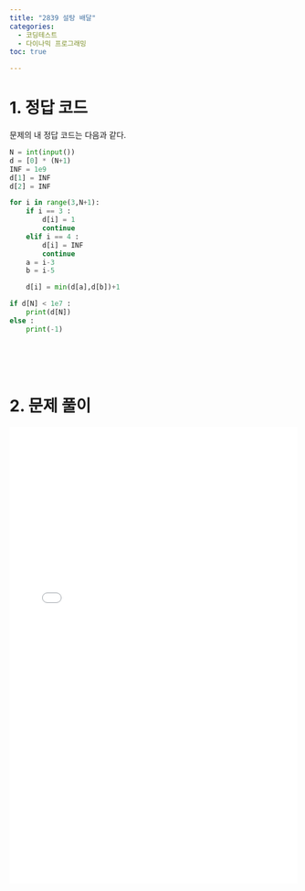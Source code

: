 ```yaml
---
title: "2839 설탕 배달"
categories:
  - 코딩테스트
  - 다이나믹 프로그래밍
toc: true

---
```

  
# 1. 정답 코드

문제의 내 정답 코드는 다음과 같다.

```python
N = int(input())
d = [0] * (N+1)
INF = 1e9
d[1] = INF
d[2] = INF

for i in range(3,N+1):
    if i == 3 :
        d[i] = 1
        continue
    elif i == 4 :
        d[i] = INF
        continue
    a = i-3
    b = i-5

    d[i] = min(d[a],d[b])+1

if d[N] < 1e7 :
    print(d[N])
else :
    print(-1)
```

<br/><br/><br/>

# 2. 문제 풀이

<iframe width="100%" height="800px" src="/assets/videos/코딩테스트/2839설탕배달.m4v" frameborder="0" allowfullscreen></iframe>


